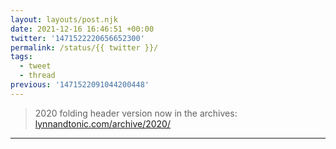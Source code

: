 ```yaml
---
layout: layouts/post.njk
date: 2021-12-16 16:46:51 +00:00
twitter: '1471522220656652300'
permalink: /status/{{ twitter }}/
tags: 
  - tweet
  - thread
previous: '1471522091044200448'
---
```


> 2020 folding header version now in the archives: [lynnandtonic.com/archive/2020/](https://lynnandtonic.com/archive/2020/)

---
